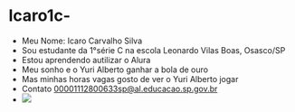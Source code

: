 # Icaro1c-

- Meu Nome: Icaro Carvalho Silva
- Sou estudante da 1°série C
na escola Leonardo Vilas Boas, Osasco/SP
- Estou aprendendo  autilizar o Alura
- Meu sonho e o Yuri Alberto ganhar a bola de ouro
- Mas minhas horas vagas gosto de ver o Yuri Alberto jogar
- Contato 00001112800633sp@al.educacao.sp.gov.br
- ![](https://media1.tenor.com/m/27JIDl7YOXMAAAAd/gol-gol-corinthians.gif)
